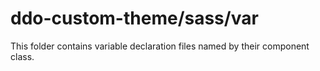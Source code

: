 # ddo-custom-theme/sass/var

This folder contains variable declaration files named by their component class.
